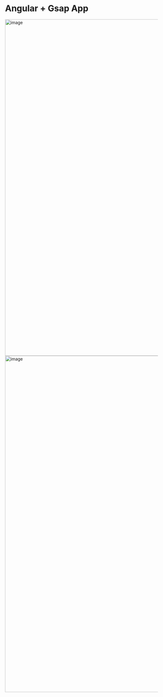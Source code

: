 # Angular + Gsap App

<img width="1109" alt="image" src="https://github.com/user-attachments/assets/489696ca-f5da-4b4b-a7ff-202b61a02289" />

<img width="1109" alt="image" src="https://github.com/user-attachments/assets/4838529a-2bee-4d2f-bbd0-ff3828bfc675" />





